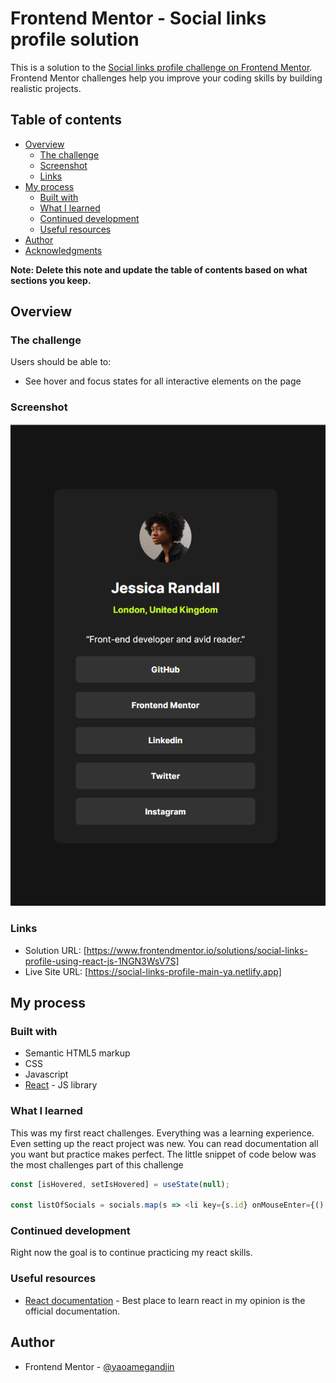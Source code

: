 # Frontend Mentor - Social links profile solution

This is a solution to the [Social links profile challenge on Frontend Mentor](https://www.frontendmentor.io/challenges/social-links-profile-UG32l9m6dQ). Frontend Mentor challenges help you improve your coding skills by building realistic projects. 

## Table of contents

- [Overview](#overview)
  - [The challenge](#the-challenge)
  - [Screenshot](#screenshot)
  - [Links](#links)
- [My process](#my-process)
  - [Built with](#built-with)
  - [What I learned](#what-i-learned)
  - [Continued development](#continued-development)
  - [Useful resources](#useful-resources)
- [Author](#author)
- [Acknowledgments](#acknowledgments)

**Note: Delete this note and update the table of contents based on what sections you keep.**

## Overview

### The challenge

Users should be able to:

- See hover and focus states for all interactive elements on the page

### Screenshot

![alt text](image.png)

### Links

- Solution URL: [https://www.frontendmentor.io/solutions/social-links-profile-using-react-js-1NGN3WsV7S]
- Live Site URL: [https://social-links-profile-main-ya.netlify.app]

## My process

### Built with

- Semantic HTML5 markup
- CSS 
- Javascript
- [React](https://reactjs.org/) - JS library

### What I learned
This was my first react challenges. Everything was a learning experience. Even setting up the react project was new. You can read documentation all you want but practice makes perfect. The little snippet of code below was the most challenges part of this challenge



```js
const [isHovered, setIsHovered] = useState(null);

const listOfSocials = socials.map(s => <li key={s.id} onMouseEnter={() => setIsHovered(s.id)} onMouseLeave={() => setIsHovered(null)} style={{ backgroundColor: isHovered === s.id ? '#c5f82a' : '#333333', color: isHovered === s.id ? 'black' : 'white'}}>{s.social}</li>);
```

### Continued development

Right now the goal is to continue practicing my react skills.

### Useful resources

- [React documentation](https://react.dev/) - Best place to learn react in my opinion is the official documentation.

## Author

- Frontend Mentor - [@yaoamegandjin](https://www.frontendmentor.io/profile/yaoamegandjin)
